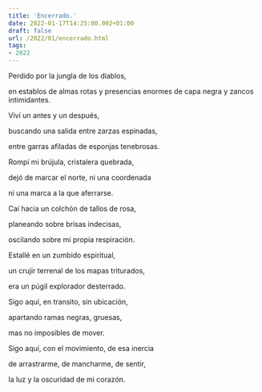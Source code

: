 ```yaml
---
title: 'Encerrado.'
date: 2022-01-17T14:25:00.002+01:00
draft: false
url: /2022/01/encerrado.html
tags: 
- 2022
---
```


Perdido por la jungla de los diablos,

en establos de almas rotas y presencias enormes de capa negra y zancos intimidantes.

  

Viví un antes y un después,

buscando una salida entre zarzas espinadas,

entre garras afiladas de esponjas tenebrosas.

  

Rompí mi brújula, cristalera quebrada,  

dejó de marcar el norte, ni una coordenada

ni una marca a la que aferrarse.

  

Caí hacia un colchón de tallos de rosa,

planeando sobre brisas indecisas,

oscilando sobre mi propia respiración.

  

Estallé en un zumbido espiritual,

un crujir terrenal de los mapas triturados,

era un púgil explorador desterrado.

  

Sigo aquí, en transito, sin ubicación,

apartando ramas negras, gruesas,

mas no imposibles de mover.

  

Sigo aquí, con el movimiento, de esa inercia

de arrastrarme, de mancharme, de sentir,

la luz y la oscuridad de mi corazón.